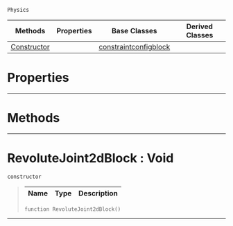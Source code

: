  `Physics`

|Methods|Properties|Base Classes|Derived Classes|
|---|---|---|---|
|[Constructor](revolutejoint2dblock.md#revolutejoint2dblock-voi)| |[constraintconfigblock](constraintconfigblock.md)| |


 #  Properties


---  
 #  Methods


---  
 #  RevoluteJoint2dBlock : Void

 `constructor`

> 
> |Name|Type|Description|
> |---|---|---|
> ```TS:Nada
> function RevoluteJoint2dBlock()
> ``` 


---  
 

 